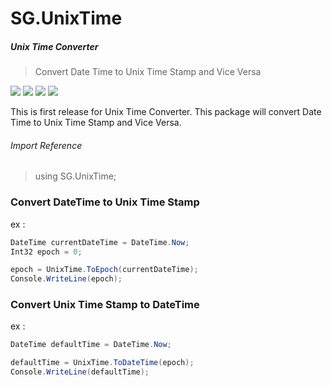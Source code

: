 # SG.UnixTime
##### Unix Time Converter 

> Convert Date Time to Unix Time Stamp and Vice Versa

![](https://img.shields.io/github/repo-size/sadrakgunadi/SG.UnixTime.svg?style=flat)
![](https://img.shields.io/github/languages/code-size/sadrakgunadi/SG.UnixTime.svg?style=flat)
![](https://img.shields.io/github/languages/count/sadrakgunadi/SG.UnixTime.svg?style=flat)
![](https://img.shields.io/github/downloads/sadrakgunadi/SG.UnixTime/total.svg?style=flat)

This is first release for Unix Time Converter. This package will convert Date Time to Unix Time Stamp and Vice Versa.

###### Import Reference
> using SG.UnixTime;

### Convert DateTime to Unix Time Stamp
ex :
```csharp
DateTime currentDateTime = DateTime.Now;
Int32 epoch = 0;

epoch = UnixTime.ToEpoch(currentDateTime);
Console.WriteLine(epoch);
```

### Convert Unix Time Stamp to DateTime
ex :
```csharp
DateTime defaultTime = DateTime.Now;

defaultTime = UnixTime.ToDateTime(epoch);
Console.WriteLine(defaultTime);
```

